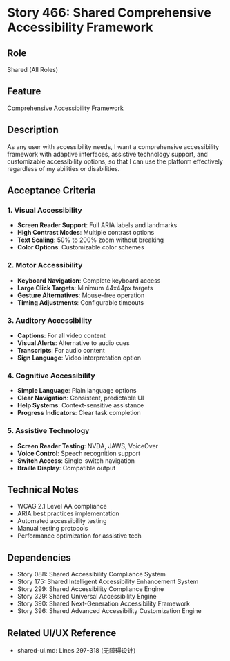# Story 466: Shared Comprehensive Accessibility Framework

## Role
Shared (All Roles)

## Feature
Comprehensive Accessibility Framework

## Description
As any user with accessibility needs, I want a comprehensive accessibility framework with adaptive interfaces, assistive technology support, and customizable accessibility options, so that I can use the platform effectively regardless of my abilities or disabilities.

## Acceptance Criteria

### 1. Visual Accessibility
- **Screen Reader Support**: Full ARIA labels and landmarks
- **High Contrast Modes**: Multiple contrast options
- **Text Scaling**: 50% to 200% zoom without breaking
- **Color Options**: Customizable color schemes

### 2. Motor Accessibility
- **Keyboard Navigation**: Complete keyboard access
- **Large Click Targets**: Minimum 44x44px targets
- **Gesture Alternatives**: Mouse-free operation
- **Timing Adjustments**: Configurable timeouts

### 3. Auditory Accessibility
- **Captions**: For all video content
- **Visual Alerts**: Alternative to audio cues
- **Transcripts**: For audio content
- **Sign Language**: Video interpretation option

### 4. Cognitive Accessibility
- **Simple Language**: Plain language options
- **Clear Navigation**: Consistent, predictable UI
- **Help Systems**: Context-sensitive assistance
- **Progress Indicators**: Clear task completion

### 5. Assistive Technology
- **Screen Reader Testing**: NVDA, JAWS, VoiceOver
- **Voice Control**: Speech recognition support
- **Switch Access**: Single-switch navigation
- **Braille Display**: Compatible output

## Technical Notes
- WCAG 2.1 Level AA compliance
- ARIA best practices implementation
- Automated accessibility testing
- Manual testing protocols
- Performance optimization for assistive tech

## Dependencies
- Story 088: Shared Accessibility Compliance System
- Story 175: Shared Intelligent Accessibility Enhancement System
- Story 299: Shared Accessibility Compliance Engine
- Story 329: Shared Universal Accessibility Engine
- Story 390: Shared Next-Generation Accessibility Framework
- Story 396: Shared Advanced Accessibility Customization Engine

## Related UI/UX Reference
- shared-ui.md: Lines 297-318 (无障碍设计)